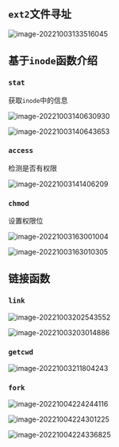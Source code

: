 ## `ext2`文件寻址

![image-20221003133516045](C:\Users\xiame\AppData\Roaming\Typora\typora-user-images\image-20221003133516045.png)

## 基于`inode`函数介绍

### `stat`

获取`inode`中的信息

![image-20221003140630930](C:\Users\xiame\AppData\Roaming\Typora\typora-user-images\image-20221003140630930.png)

![image-20221003140643653](C:\Users\xiame\AppData\Roaming\Typora\typora-user-images\image-20221003140643653.png)

### `access`

检测是否有权限

![image-20221003141406209](C:\Users\xiame\AppData\Roaming\Typora\typora-user-images\image-20221003141406209.png)

### `chmod`

设置权限位

![image-20221003163001004](C:\Users\xiame\AppData\Roaming\Typora\typora-user-images\image-20221003163001004.png)

![image-20221003163010305](C:\Users\xiame\AppData\Roaming\Typora\typora-user-images\image-20221003163010305.png)

## 链接函数

### `link`

![image-20221003202543552](C:\Users\xiame\AppData\Roaming\Typora\typora-user-images\image-20221003202543552.png)

![image-20221003203014886](C:\Users\xiame\AppData\Roaming\Typora\typora-user-images\image-20221003203014886.png)

### `getcwd`

![image-20221003211804243](C:\Users\xiame\AppData\Roaming\Typora\typora-user-images\image-20221003211804243.png)

### `fork`

![image-20221004224244116](C:\Users\xiame\AppData\Roaming\Typora\typora-user-images\image-20221004224244116.png)

![image-20221004224301225](C:\Users\xiame\AppData\Roaming\Typora\typora-user-images\image-20221004224301225.png)

![image-20221004224336825](C:\Users\xiame\AppData\Roaming\Typora\typora-user-images\image-20221004224336825.png)
